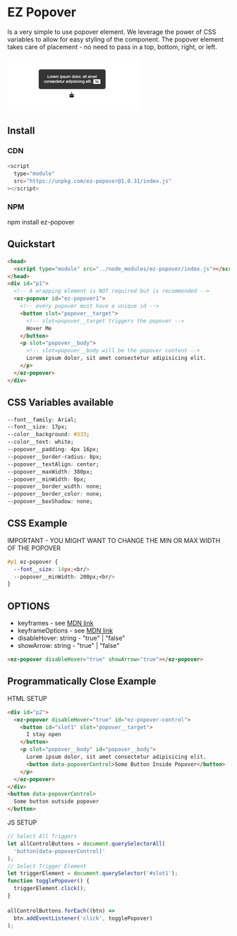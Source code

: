 # EZ Popover

Is a very simple to use popover element. We leverage the power of CSS variables to allow for easy styling of the component. The popover element takes care of placement - no need to pass in a top, bottom, right, or left.

<img width="300px" src="./screenshot.png"></img>

## Install

### CDN

```js
<script
  type="module"
  src="https://unpkg.com/ez-popover@1.0.31/index.js"
></script>
```

### NPM

npm install ez-popover

## Quickstart

```html
<head>
  <script type="module" src="../node_modules/ez-popover/index.js"></script>
</head>
<div id="p1">
  <!-- A wrapping element is NOT required but is recommended -->
  <ez-popover id="ez-popover1">
    <!-- every popover must have a unique id -->
    <button slot="popover__target">
      <!-- slot=popover__target triggers the popover -->
      Hover Me
    </button>
    <p slot="popover__body">
      <!-- slot=popover__body will be the popover content -->
      Lorem ipsum dolor, sit amet consectetur adipisicing elit.
    </p>
  </ez-popover>
</div>
```

## CSS Variables available

```css
--font__family: Arial;
--font__size: 17px;
--color__background: #333;
--color__text: white;
--popover__padding: 4px 16px;
--popover__border-radius: 8px;
--popover__textAlign: center;
--popover__maxWidth: 380px;
--popover__minWidth: 0px;
--popover__border_width: none;
--popover__border_color: none;
--popover__boxShadow: none;
```

## CSS Example

IMPORTANT - YOU MIGHT WANT TO CHANGE THE MIN OR MAX WIDTH OF THE POPOVER

```css
#p1 ez-popover {
  --font__size: 14px;<br/>
  --popover__minWidth: 200px;<br/>
}
```

## OPTIONS

  <ul>
    <li>keyframes - see <a href="https://developer.mozilla.org/en-US/docs/Web/API/Web_Animations_API/Keyframe_Formats">MDN link</a></li>
    <li>keyframeOptions - see <a href="https://developer.mozilla.org/en-US/docs/Web/API/Web_Animations_API/Keyframe_Formats">MDN link</a></li>
    <li>disableHover: string - "true" | "false" </li>  
    <li>showArrow: string - "true" | "false" </li>      
  </ul>

```html
<ez-popover disableHover="true" showArrow="true"></ez-popover>
```

## Programmatically Close Example

HTML SETUP

```html
<div id="p2">
  <ez-popover disableHover="true" id="ez-popover-control">
    <button id="slot1" slot="popover__target">
      I stay open
    </button>
    <p slot="popover__body" id="popover__body">
      Lorem ipsum dolor, sit amet consectetur adipisicing elit.
      <button data-popoverControl>Some Button Inside Popover</button>
    </p>
  </ez-popover>
</div>
<button data-popoverControl>
  Some button outside popover
</button>
```

JS SETUP

```js
// Select All Triggers
let allControlButtons = document.querySelectorAll(
  'button[data-popoverControl]'
);
// Select Trigger Element
let triggerElement = document.querySelector('#slot1');
function togglePopover() {
  triggerElement.click();
}

allControlButtons.forEach((btn) =>
  btn.addEventListener('click', togglePopover)
);
```
